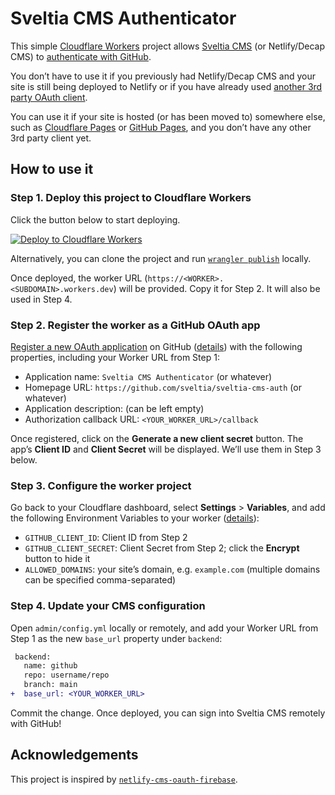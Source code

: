 # Sveltia CMS Authenticator

This simple [Cloudflare Workers](https://workers.cloudflare.com/) project allows [Sveltia CMS](https://github.com/sveltia/sveltia-cms) (or Netlify/Decap CMS) to [authenticate with GitHub](https://docs.github.com/en/apps/oauth-apps/building-oauth-apps/authorizing-oauth-apps).

You don’t have to use it if you previously had Netlify/Decap CMS and your site is still being deployed to Netlify or if you have already used [another 3rd party OAuth client](https://decapcms.org/docs/external-oauth-clients/).

You can use it if your site is hosted (or has been moved to) somewhere else, such as [Cloudflare Pages](https://pages.cloudflare.com/) or [GitHub Pages](https://pages.github.com/), and you don’t have any other 3rd party client yet.

## How to use it

### Step 1. Deploy this project to Cloudflare Workers

Click the button below to start deploying.

[![Deploy to Cloudflare Workers](https://deploy.workers.cloudflare.com/button)](https://deploy.workers.cloudflare.com/?url=https://github.com/sveltia/sveltia-cms-auth)

Alternatively, you can clone the project and run [`wrangler publish`](https://developers.cloudflare.com/workers/wrangler/commands/#publish) locally.

Once deployed, the worker URL (`https://<WORKER>.<SUBDOMAIN>.workers.dev`) will be provided. Copy it for Step 2. It will also be used in Step 4.

### Step 2. Register the worker as a GitHub OAuth app

[Register a new OAuth application](https://github.com/settings/applications/new) on GitHub ([details](https://docs.github.com/en/apps/oauth-apps/building-oauth-apps/creating-an-oauth-app)) with the following properties, including your Worker URL from Step 1:

- Application name: `Sveltia CMS Authenticator` (or whatever)
- Homepage URL: `https://github.com/sveltia/sveltia-cms-auth` (or whatever)
- Application description: (can be left empty)
- Authorization callback URL: `<YOUR_WORKER_URL>/callback`

Once registered, click on the **Generate a new client secret** button. The app’s **Client ID** and **Client Secret** will be displayed. We’ll use them in Step 3 below.

### Step 3. Configure the worker project

Go back to your Cloudflare dashboard, select **Settings** > **Variables**, and add the following Environment Variables to your worker ([details](https://developers.cloudflare.com/workers/platform/environment-variables/#environment-variables-via-the-dashboard)):

- `GITHUB_CLIENT_ID`: Client ID from Step 2
- `GITHUB_CLIENT_SECRET`: Client Secret from Step 2; click the **Encrypt** button to hide it
- `ALLOWED_DOMAINS`: your site’s domain, e.g. `example.com` (multiple domains can be specified comma-separated)

### Step 4. Update your CMS configuration

Open `admin/config.yml` locally or remotely, and add your Worker URL from Step 1 as the new `base_url` property under `backend`:

```diff
 backend:
   name: github
   repo: username/repo
   branch: main
+  base_url: <YOUR_WORKER_URL>
```

Commit the change. Once deployed, you can sign into Sveltia CMS remotely with GitHub!

## Acknowledgements

This project is inspired by [`netlify-cms-oauth-firebase`](https://github.com/Herohtar/netlify-cms-oauth-firebase).
